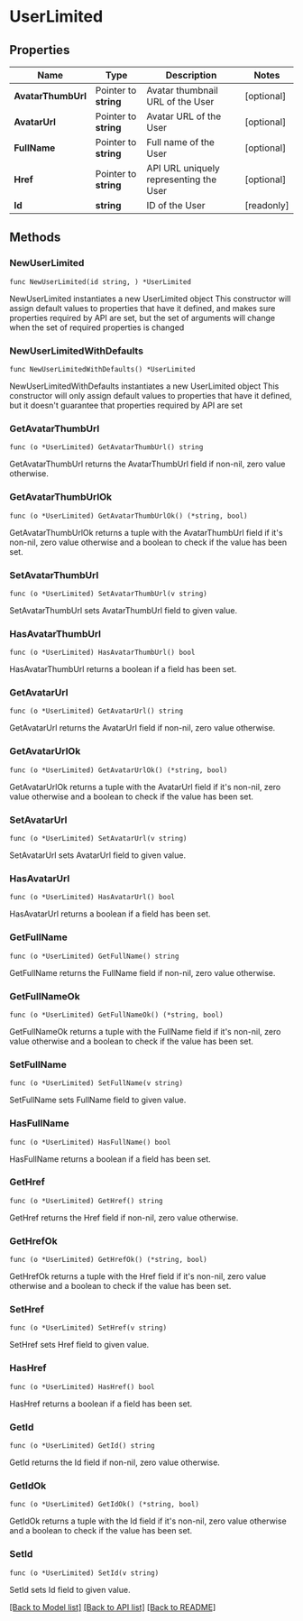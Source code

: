 # UserLimited

## Properties

Name | Type | Description | Notes
------------ | ------------- | ------------- | -------------
**AvatarThumbUrl** | Pointer to **string** | Avatar thumbnail URL of the User | [optional] 
**AvatarUrl** | Pointer to **string** | Avatar URL of the User | [optional] 
**FullName** | Pointer to **string** | Full name of the User | [optional] 
**Href** | Pointer to **string** | API URL uniquely representing the User | [optional] 
**Id** | **string** | ID of the User | [readonly] 

## Methods

### NewUserLimited

`func NewUserLimited(id string, ) *UserLimited`

NewUserLimited instantiates a new UserLimited object
This constructor will assign default values to properties that have it defined,
and makes sure properties required by API are set, but the set of arguments
will change when the set of required properties is changed

### NewUserLimitedWithDefaults

`func NewUserLimitedWithDefaults() *UserLimited`

NewUserLimitedWithDefaults instantiates a new UserLimited object
This constructor will only assign default values to properties that have it defined,
but it doesn't guarantee that properties required by API are set

### GetAvatarThumbUrl

`func (o *UserLimited) GetAvatarThumbUrl() string`

GetAvatarThumbUrl returns the AvatarThumbUrl field if non-nil, zero value otherwise.

### GetAvatarThumbUrlOk

`func (o *UserLimited) GetAvatarThumbUrlOk() (*string, bool)`

GetAvatarThumbUrlOk returns a tuple with the AvatarThumbUrl field if it's non-nil, zero value otherwise
and a boolean to check if the value has been set.

### SetAvatarThumbUrl

`func (o *UserLimited) SetAvatarThumbUrl(v string)`

SetAvatarThumbUrl sets AvatarThumbUrl field to given value.

### HasAvatarThumbUrl

`func (o *UserLimited) HasAvatarThumbUrl() bool`

HasAvatarThumbUrl returns a boolean if a field has been set.

### GetAvatarUrl

`func (o *UserLimited) GetAvatarUrl() string`

GetAvatarUrl returns the AvatarUrl field if non-nil, zero value otherwise.

### GetAvatarUrlOk

`func (o *UserLimited) GetAvatarUrlOk() (*string, bool)`

GetAvatarUrlOk returns a tuple with the AvatarUrl field if it's non-nil, zero value otherwise
and a boolean to check if the value has been set.

### SetAvatarUrl

`func (o *UserLimited) SetAvatarUrl(v string)`

SetAvatarUrl sets AvatarUrl field to given value.

### HasAvatarUrl

`func (o *UserLimited) HasAvatarUrl() bool`

HasAvatarUrl returns a boolean if a field has been set.

### GetFullName

`func (o *UserLimited) GetFullName() string`

GetFullName returns the FullName field if non-nil, zero value otherwise.

### GetFullNameOk

`func (o *UserLimited) GetFullNameOk() (*string, bool)`

GetFullNameOk returns a tuple with the FullName field if it's non-nil, zero value otherwise
and a boolean to check if the value has been set.

### SetFullName

`func (o *UserLimited) SetFullName(v string)`

SetFullName sets FullName field to given value.

### HasFullName

`func (o *UserLimited) HasFullName() bool`

HasFullName returns a boolean if a field has been set.

### GetHref

`func (o *UserLimited) GetHref() string`

GetHref returns the Href field if non-nil, zero value otherwise.

### GetHrefOk

`func (o *UserLimited) GetHrefOk() (*string, bool)`

GetHrefOk returns a tuple with the Href field if it's non-nil, zero value otherwise
and a boolean to check if the value has been set.

### SetHref

`func (o *UserLimited) SetHref(v string)`

SetHref sets Href field to given value.

### HasHref

`func (o *UserLimited) HasHref() bool`

HasHref returns a boolean if a field has been set.

### GetId

`func (o *UserLimited) GetId() string`

GetId returns the Id field if non-nil, zero value otherwise.

### GetIdOk

`func (o *UserLimited) GetIdOk() (*string, bool)`

GetIdOk returns a tuple with the Id field if it's non-nil, zero value otherwise
and a boolean to check if the value has been set.

### SetId

`func (o *UserLimited) SetId(v string)`

SetId sets Id field to given value.



[[Back to Model list]](../README.md#documentation-for-models) [[Back to API list]](../README.md#documentation-for-api-endpoints) [[Back to README]](../README.md)


